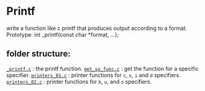 # Printf

write a function like c printf that produces output according to a format.
Prototype: int \_printf(const char \*format, ...);

## folder structure:

[`_printf.c`](./_printf.c) : the printf function.
[`get_sp_func.c`](./_get.sp_func.c) : get the function for a specific specifier.
[`printers_01.c`](./printers_01.c) : printer functions for `c`, `s`, `i` and `d` specifiers.
[`printers_02.c`](./printers_02.c) : printer functions for `b`, `u`, and `o` specifiers.
